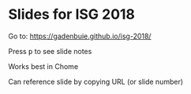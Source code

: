 # Slides for ISG 2018

Go to: <https://gadenbuie.github.io/isg-2018/>

Press <kbd>p</kbd> to see slide notes

Works best in Chome

Can reference slide by copying URL (or slide number)


